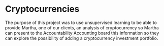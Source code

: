 # Cryptocurrencies

The purpose of this project was to use unsupervised learning to be able to provide Martha, one of our clients, an analysis of cryptocurrency so Martha can present to the Accountability Accounting board this information so they can explore the possibility of adding a cryptocurrency investment portfolio.